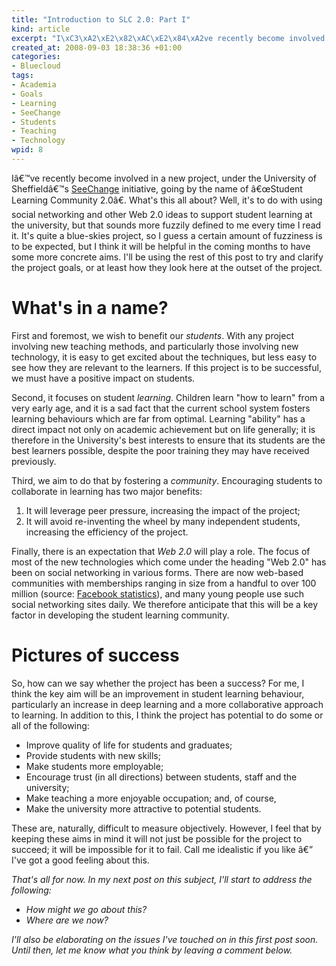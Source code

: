 ```yaml
--- 
title: "Introduction to SLC 2.0: Part I"
kind: article
excerpt: "I\xC3\xA2\xE2\x82\xAC\xE2\x84\xA2ve recently become involved in a new project, under the University of Sheffield\xC3\xA2\xE2\x82\xAC\xE2\x84\xA2s SeeChange initiative, going by the name of \xC3\xA2\xE2\x82\xAC\xC5\x93Student Learning Community 2.0\xC3\xA2\xE2\x82\xAC\xC2\x9D. What's this all about? Well, it's to do with using social networking and other Web 2.0 ideas to support student learning at the university, but that sounds more fuzzily defined to me every time I read it. I'll be using the rest of this post to clarify what the purpose looks like from my perspective at the very outset of the project."
created_at: 2008-09-03 18:38:36 +01:00
categories: 
- Bluecloud
tags: 
- Academia
- Goals
- Learning
- SeeChange
- Students
- Teaching
- Technology
wpid: 8
---
```

Iâ€™ve recently become involved in a new project, under the University of Sheffieldâ€™s <a title="SeeChange 2008" href="http://www.shef.ac.uk/seechange/">SeeChange</a> initiative, going by the name of â€œStudent Learning Community 2.0â€. What's this all about? Well, it's to do with using social networking and other Web 2.0 ideas to support student learning at the university, but that sounds more fuzzily defined to me every time I read it. It's quite a blue-skies project, so I guess a certain amount of fuzziness is to be expected, but I think it will be helpful in the coming months to have some more concrete aims. I'll be using the rest of this post to try and clarify the project goals, or at least how they look here at the outset of the project.
<!--more-->
<h1>What's in a name?</h1>
First and foremost, we wish to benefit our <em>students</em>. With any project involving new teaching methods, and particularly those involving new technology, it is easy to get excited about the techniques, but less easy to see how they are relevant to the learners. If this project is to be successful, we must have a positive impact on students.

Second, it focuses on student <em>learning</em>. Children learn "how to learn" from a very early age, and it is a sad fact that the current school system fosters learning behaviours which are far from optimal. Learning "ability" has a direct impact not only on academic achievement but on life generally; it is therefore in the University's best interests to ensure that its students are the best learners possible, despite the poor training they may have received previously.

Third, we aim to do that by fostering a <em>community</em>. Encouraging students to collaborate in learning has two major benefits:
<ol>
	<li>It will leverage peer pressure, increasing the impact of the project;</li>
	<li>It will avoid re-inventing the wheel by many independent students, increasing the efficiency of the project.</li>
</ol>
Finally, there is an expectation that <em>Web 2.0</em> will play a role. The focus of most of the new technologies which come under the heading "Web 2.0" has been on social networking in various forms. There are now web-based communities with memberships ranging in size from a handful to over 100 million (source: <a title="Facebook | Statistics" href="http://www.new.facebook.com/press/info.php?statistics=">Facebook statistics</a>), and many young people use such social networking sites daily. We therefore anticipate that this will be a key factor in developing the student learning community.
<h1>Pictures of success</h1>
So, how can we say whether the project has been a success? For me, I think the key aim will be an improvement in student learning behaviour, particularly an increase in deep learning and a more collaborative approach to learning. In addition to this, I think the project has potential to do some or all of the following:
<ul>
	<li>Improve quality of life for students and graduates;</li>
	<li>Provide students with new skills;</li>
	<li>Make students more employable;</li>
	<li>Encourage trust (in all directions) between students, staff and the university;</li>
	<li>Make teaching a more enjoyable occupation; and, of course,</li>
	<li>Make the university more attractive to potential students.</li>
</ul>
These are, naturally, difficult to measure objectively. However, I feel that by keeping these aims in mind it will not just be possible for the project to succeed; it will be impossible for it to fail. Call me idealistic if you like â€” I've got a good feeling about this.

<em>That's all for now. In my next post on this subject, I'll start to address the following:</em>
<ul>
	<li><em>How might we go about this?</em></li>
	<li><em>Where are we now?</em></li>
</ul>
<em>I'll also be elaborating on the issues I've touched on in this first post soon. Until then, let me know what you think by leaving a comment below.</em>
